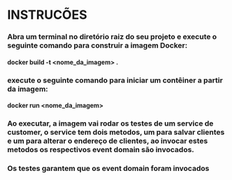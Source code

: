 # INSTRUCÕES

### Abra um terminal no diretório raiz do seu projeto e execute o seguinte comando para construir a imagem Docker:

#### docker build -t <nome_da_imagem> .

### execute o seguinte comando para iniciar um contêiner a partir da imagem:

#### docker run <nome_da_imagem>

### Ao executar, a imagem vai rodar os testes de um service de customer, o service tem dois metodos, um para salvar clientes e um para alterar o endereço de clientes, ao invocar estes metodos os respectivos event domain são invocados. 

### Os testes garantem que os event domain foram invocados
